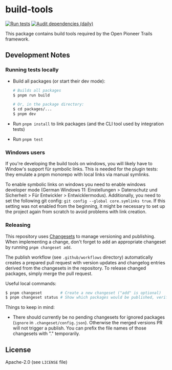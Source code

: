 # build-tools

[![Run tests](https://github.com/open-pioneer/trails-build-tools/actions/workflows/test-and-build.yml/badge.svg)](https://github.com/open-pioneer/trails-build-tools/actions/workflows/test-and-build.yml)
[![Audit dependencies (daily)](https://github.com/open-pioneer/trails-build-tools/actions/workflows/audit-dependencies.yml/badge.svg)](https://github.com/open-pioneer/trails-build-tools/actions/workflows/audit-dependencies.yml)

This package contains build tools required by the Open Pioneer Trails framework.

## Development Notes

### Running tests locally

- Build all packages (or start their dev mode):

  ```sh
  # Builds all packages
  $ pnpm run build  

  # Or, in the package directory:
  $ cd packages/...
  $ pnpm dev
  ```

- Run `pnpm install` to link packages (and the CLI tool used by integration tests)
- Run `pnpm test`

### Windows users

If you're developing the build tools on windows, you will likely have to Window's support für symbolic links.
This is needed for the plugin tests: they emulate a pnpm monorepo with local links via manual symlinks.

To enable symbolic links on windows you need to enable windows developer mode
(German Windows 11: Einstellungen > Datenschutz und Sicherheit > Für Entwickler > Entwicklermodus).
Additionally, you need to set the following git config: `git config --global core.symlinks true`.
If this setting was not enabled from the beginning, it might be necessary to set up the project
again from scratch to avoid problems with link creation.

### Releasing

This repository uses [Changesets](https://github.com/changesets/changesets) to manage versioning and publishing.
When implementing a change, don't forget to add an appropriate changeset by running `pnpm changeset add`.

The publish workflow (see `.github/workflows` directory) automatically creates a prepared pull request
with version updates and changelog entries derived from the changesets in the repository.
To release changed packages, simply merge the pull request.

Useful local commands:

```bash
$ pnpm changeset        # Create a new changeset ("add" is optional)
$ pnpm changeset status # Show which packages would be published, verify configuration
```

Things to keep in mind:

-   There should currently be no pending changesets for ignored packages (`ignore` in `.changeset/config.json`).
    Otherwise the merged versions PR will not trigger a publish.
    You can prefix the file names of those changesets with "." temporarily.

## License

Apache-2.0 (see `LICENSE` file)
